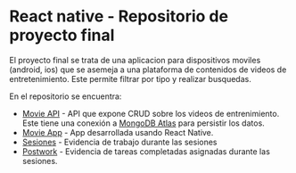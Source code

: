 # React native - Repositorio de proyecto final 

El proyecto final se trata de una aplicacion para dispositivos moviles (android, ios) que se asemeja a una plataforma de contenidos de videos de entretenimiento. Este permite filtrar por tipo y realizar busquedas.

En el repositorio se encuentra:
- [Movie API](./MovieApi/README.md) - API que expone CRUD sobre los videos de entrenimiento. Este tiene una conexión a [MongoDB Atlas](https://www.mongodb.com/atlas/) para persistir los datos.
- [Movie App](./MovieApp/README.md) - App desarrollada usando React Native.
- [Sesiones](https://github.com/smendiet/react-native-sessions) - Evidencia de trabajo durante las sesiones
- [Postwork](https://github.com/smendiet/react-native-postwork) - Evidencia de tareas completadas asignadas durante las sesiones.

